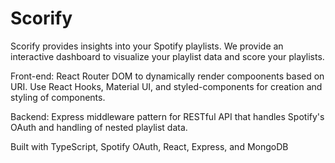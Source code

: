 # Scorify
Scorify provides insights into your Spotify playlists. We provide an interactive dashboard to visualize your playlist data and score your playlists.

Front-end: React Router DOM  to dynamically render compoonents based on URI. Use React Hooks, Material UI, and styled-components for creation and styling of components.

Backend: Express middleware pattern for RESTful API that handles Spotify's OAuth and handling of nested playlist data.

Built with TypeScript, Spotify OAuth, React, Express, and MongoDB
